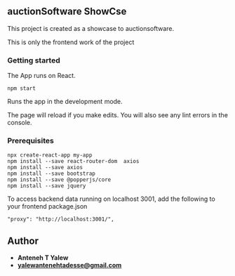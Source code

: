 ## auctionSoftware ShowCse

This project is created as a showcase to auctionsoftware.

This is only the frontend work of the project

### Getting started

The App runs on React.

```
npm start
```

Runs the app in the development mode.

The page will reload if you make edits.
You will also see any lint errors in the console.

### Prerequisites

```
npx create-react-app my-app
npm install --save react-router-dom  axios
npm install --save axios
npm install --save bootstrap
npm install --save @popperjs/core
npm install --save jquery
```

To access backend data running on localhost 3001, add the following to your frontend package.json

```
"proxy": "http://localhost:3001/",
```

## Author

- **Anteneh T Yalew**
- **yalewantenehtadesse@gmail.com**
